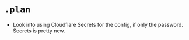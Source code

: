 # `.plan`

- Look into using Cloudflare Secrets for the config, if only the password. Secrets is pretty new.
